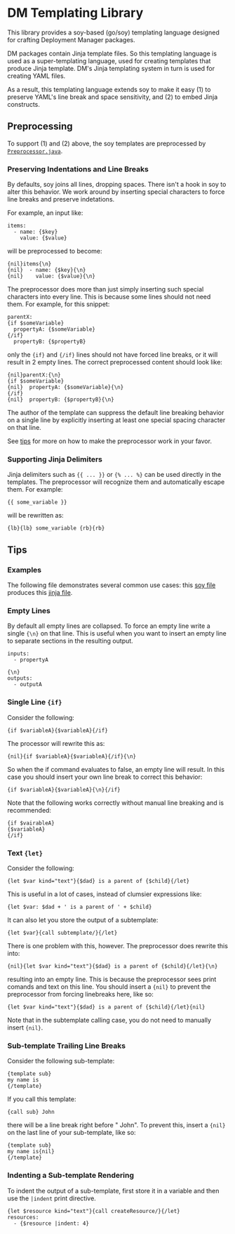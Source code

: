 # DM Templating Library

This library provides a soy-based (go/soy) templating language designed for
crafting Deployment Manager packages.

DM packages contain Jinja template files. So this templating language is used
as a super-templating language, used for creating templates that produce Jinja
template. DM's Jinja templating system in turn is used for creating YAML files.

As a result, this templating language extends soy to make it easy (1) to
preserve YAML's line break and space sensitivity, and (2) to embed Jinja
constructs.

## Preprocessing

To support (1) and (2) above, the soy templates are preprocessed by
[`Preprocessor.java`](./Preprocessor.java).

### Preserving Indentations and Line Breaks

By defaults, soy joins all lines, dropping spaces. There isn't a hook in soy to
alter this behavior. We work around by inserting special characters to force
line breaks and preserve indetations.

For example, an input like:

    items:
      - name: {$key}
        value: {$value}

will be preprocessed to become:

    {nil}items{\n}
    {nil}  - name: {$key}{\n}
    {nil}    value: {$value}{\n}

The preprocessor does more than just simply inserting such special characters
into every line. This is because some lines should not need them. For example,
for this snippet:

    parentX:
    {if $someVariable}
      propertyA: {$someVariable}
    {/if}
      propertyB: {$propertyB}

only the `{if}` and `{/if}` lines should not have forced line breaks, or it will
result in 2 empty lines. The correct preprocessed content should look like:

    {nil}parentX:{\n}
    {if $someVariable}
    {nil}  propertyA: {$someVariable}{\n}
    {/if}
    {nil}  propertyB: {$propertyB}{\n}

The author of the template can suppress the default line breaking behavior on
a single line by explicitly inserting at least one special spacing character
on that line.

See [tips](#tips) for more on how to make the preprocessor work in your favor.

### Supporting Jinja Delimiters

Jinja delimiters such as `{{ ... }}` or `{% ... %}` can be used directly in the
templates. The preprocessor will recognize them and automatically escape them.
For example:

    {{ some_variable }}

will be rewritten as:

    {lb}{lb} some_variable {rb}{rb}

## Tips

### Examples

The following file demonstrates several common use cases: this
[soy file](http://cs/piper///depot/google3/javatests/com/google/cloud/deploymentmanager/autogen/soy/testdata/sanity_check.jinja.soy)
produces this
[jinja file](http://cs/piper///depot/google3/javatests/com/google/cloud/deploymentmanager/autogen/soy/testdata/sanity_check.jinja).

### Empty Lines

By default all empty lines are collapsed. To force an empty line write a
single `{\n}` on that line. This is useful when you want to insert an empty
line to separate sections in the resulting output.

    inputs:
      - propertyA

    {\n}
    outputs:
      - outputA

### Single Line `{if}`

Consider the following:

    {if $variableA}{$variableA}{/if}

The processor will rewrite this as:

    {nil}{if $variableA}{$variableA}{/if}{\n}

So when the if command evaluates to false, an empty line will result. In this
case you should insert your own line break to correct this behavior:

    {if $variableA}{$variableA}{\n}{/if}

Note that the following works correctly without manual line breaking and is
recommended:

    {if $vairableA}
    {$variableA}
    {/if}

### Text `{let}`

Consider the following:

    {let $var kind="text"}{$dad} is a parent of {$child}{/let}

This is useful in a lot of cases, instead of clumsier expressions like:

    {let $var: $dad + ' is a parent of ' + $child}

It can also let you store the output of a subtemplate:

    {let $var}{call subtemplate/}{/let}

There is one problem with this, however. The preprocessor does rewrite this
into:

    {nil}{let $var kind="text"}{$dad} is a parent of {$child}{/let}{\n}

resulting into an empty line. This is because the preprocessor sees print
comands and text on this line. You should insert a `{nil}` to prevent the
preprocessor from forcing linebreaks here, like so:

    {let $var kind="text"}{$dad} is a parent of {$child}{/let}{nil}

Note that in the subtemplate calling case, you do not need to manually
insert `{nil}`.

### Sub-template Trailing Line Breaks

Consider the following sub-template:

    {template sub}
    my name is
    {/template}

If you call this template:

    {call sub} John

there will be a line break right before " John". To prevent this, insert a
`{nil}` on the last line of your sub-template, like so:

    {template sub}
    my name is{nil}
    {/template}

### Indenting a Sub-template Rendering

To indent the output of a sub-template, first store it in a variable and then
use the `|indent` print directive.

    {let $resource kind="text"}{call createResource/}{/let}
    resources:
      - {$resource |indent: 4}
